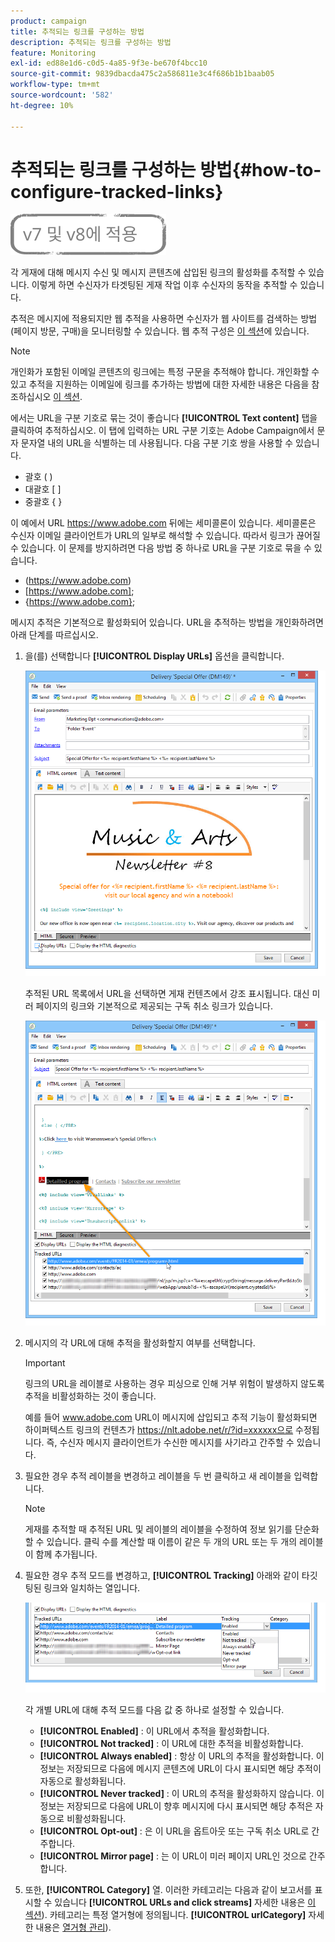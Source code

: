 ```yaml
---
product: campaign
title: 추적되는 링크를 구성하는 방법
description: 추적되는 링크를 구성하는 방법
feature: Monitoring
exl-id: ed88e1d6-c0d5-4a85-9f3e-be670f4bcc10
source-git-commit: 9839dbacda475c2a586811e3c4f686b1b1baab05
workflow-type: tm+mt
source-wordcount: '582'
ht-degree: 10%

---
```


# 추적되는 링크를 구성하는 방법{#how-to-configure-tracked-links}

![](../../assets/common.svg)

각 게재에 대해 메시지 수신 및 메시지 콘텐츠에 삽입된 링크의 활성화를 추적할 수 있습니다. 이렇게 하면 수신자가 타겟팅된 게재 작업 이후 수신자의 동작을 추적할 수 있습니다.

추적은 메시지에 적용되지만 웹 추적을 사용하면 수신자가 웹 사이트를 검색하는 방법(페이지 방문, 구매)을 모니터링할 수 있습니다. 웹 추적 구성은 [이 섹션](../../configuration/using/about-web-tracking.md)에 있습니다.

>[!NOTE]
>
>개인화가 포함된 이메일 콘텐츠의 링크에는 특정 구문을 추적해야 합니다. 개인화할 수 있고 추적을 지원하는 이메일에 링크를 추가하는 방법에 대한 자세한 내용은 다음을 참조하십시오 [이 섹션](tracking-personalized-links.md).

에서는 URL을 구분 기호로 묶는 것이 좋습니다 **[!UICONTROL Text content]** 탭을 클릭하여 추적하십시오. 이 탭에 입력하는 URL 구분 기호는 Adobe Campaign에서 문자 문자열 내의 URL을 식별하는 데 사용됩니다. 다음 구분 기호 쌍을 사용할 수 있습니다.
* 괄호 ( )
* 대괄호 [ ]
* 중괄호 { }

이 예에서 URL https://www.adobe.com 뒤에는 세미콜론이 있습니다. 세미콜론은 수신자 이메일 클라이언트가 URL의 일부로 해석할 수 있습니다. 따라서 링크가 끊어질 수 있습니다. 이 문제를 방지하려면 다음 방법 중 하나로 URL을 구분 기호로 묶을 수 있습니다.
* (https://www.adobe.com)
* [https://www.adobe.com];
* {https://www.adobe.com};

메시지 추적은 기본적으로 활성화되어 있습니다. URL을 추적하는 방법을 개인화하려면 아래 단계를 따르십시오.

1. 을(를) 선택합니다 **[!UICONTROL Display URLs]** 옵션을 클릭합니다.

   ![](assets/s_ncs_user_email_del_display_urls.png)

   추적된 URL 목록에서 URL을 선택하면 게재 컨텐츠에서 강조 표시됩니다. 대신 미러 페이지의 링크와 기본적으로 제공되는 구독 취소 링크가 있습니다.

   ![](assets/s_ncs_user_email_del_show_urls.png)

1. 메시지의 각 URL에 대해 추적을 활성화할지 여부를 선택합니다.

   >[!IMPORTANT]
   >
   >링크의 URL을 레이블로 사용하는 경우 피싱으로 인해 거부 위험이 발생하지 않도록 추적을 비활성화하는 것이 좋습니다.
   >
   >예를 들어 www.adobe.com URL이 메시지에 삽입되고 추적 기능이 활성화되면 하이퍼텍스트 링크의 컨텐츠가 https://nlt.adobe.net/r/?id=xxxxxx으로 수정됩니다. 즉, 수신자 메시지 클라이언트가 수신한 메시지를 사기라고 간주할 수 있습니다.

1. 필요한 경우 추적 레이블을 변경하고 레이블을 두 번 클릭하고 새 레이블을 입력합니다.

   >[!NOTE]
   >
   >게재를 추적할 때 추적된 URL 및 레이블의 레이블을 수정하여 정보 읽기를 단순화할 수 있습니다. 클릭 수를 계산할 때 이름이 같은 두 개의 URL 또는 두 개의 레이블이 함께 추가됩니다.

1. 필요한 경우 추적 모드를 변경하고, **[!UICONTROL Tracking]** 아래와 같이 타깃팅된 링크와 일치하는 열입니다.

   ![](assets/s_ncs_user_select_tracking_mode.png)

   각 개별 URL에 대해 추적 모드를 다음 값 중 하나로 설정할 수 있습니다.

   * **[!UICONTROL Enabled]** : 이 URL에서 추적을 활성화합니다.
   * **[!UICONTROL Not tracked]** : 이 URL에 대한 추적을 비활성화합니다.
   * **[!UICONTROL Always enabled]** : 항상 이 URL의 추적을 활성화합니다. 이 정보는 저장되므로 다음에 메시지 콘텐츠에 URL이 다시 표시되면 해당 추적이 자동으로 활성화됩니다.
   * **[!UICONTROL Never tracked]** : 이 URL의 추적을 활성화하지 않습니다. 이 정보는 저장되므로 다음에 URL이 향후 메시지에 다시 표시되면 해당 추적은 자동으로 비활성화됩니다.
   * **[!UICONTROL Opt-out]** : 은 이 URL을 옵트아웃 또는 구독 취소 URL로 간주합니다.
   * **[!UICONTROL Mirror page]** : 는 이 URL이 미러 페이지 URL인 것으로 간주합니다.

1. 또한, **[!UICONTROL Category]** 열. 이러한 카테고리는 다음과 같이 보고서를 표시할 수 있습니다 **[!UICONTROL URLs and click streams]** 자세한 내용은 [이 섹션](../../reporting/using/reports-on-deliveries.md#urls-and-click-streams)). 카테고리는 특정 열거형에 정의됩니다. **[!UICONTROL urlCategory]** 자세한 내용은 [열거형 관리](../../platform/using/managing-enumerations.md)).
